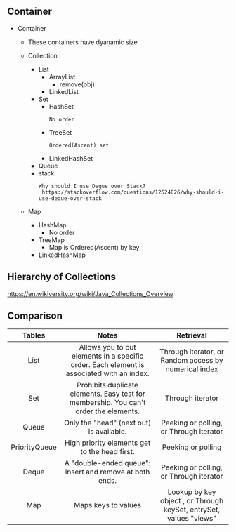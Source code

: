 ## Container

- Container
    - These containers have dyanamic size
    - Collection
        - List
            - ArrayList
                - remove(obj)
            - LinkedList
        - Set
            - HashSet
                ```
                No order
                ```
            - TreeSet
                ```
                Ordered(Ascent) set
                ```
            - LinkedHashSet
        - Queue
        - stack
            ```
            Why should I use Deque over Stack?
             https://stackoverflow.com/questions/12524826/why-should-i-use-deque-over-stack

            ```
                       
    - Map
      - HashMap
          - No order
      - TreeMap
          - Map is Ordered(Ascent) by key
      - LinkedHashMap
## Hierarchy of Collections
https://en.wikiversity.org/wiki/Java_Collections_Overview

## Comparison
| Tables        | Notes           | Retrieval  |
|:-------------:|:-------------:|:-----:|
| List     | Allows you to put elements in a specific order. Each element is associated with an index. | Through iterator, or Random access by numerical index |
| Set     | 	Prohibits duplicate elements. Easy test for membership. You can't order the elements.      |   Through iterator |
| Queue | Only the "head" (next out) is available.     |   Peeking or polling, or Through iterator |
| PriorityQueue | 	High priority elements get to the head first.      |   	Peeking or polling |
| Deque | 	A "double-ended queue": insert and remove at both ends.      |    Peeking or polling, or Through iterator |
| Map | Maps keys to values      |   Lookup by key object , or Through keySet, entrySet, values "views" |
